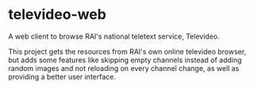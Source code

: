# televideo-web

A web client to browse RAI's national teletext service, Televideo.

This project gets the resources from RAI's own online televideo browser, 
but adds some features like skipping empty channels instead of adding random images
and not reloading on every channel change, as well as providing a better user interface.